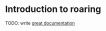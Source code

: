 # Introduction to roaring

TODO: write [great documentation](http://jacobian.org/writing/what-to-write/)

